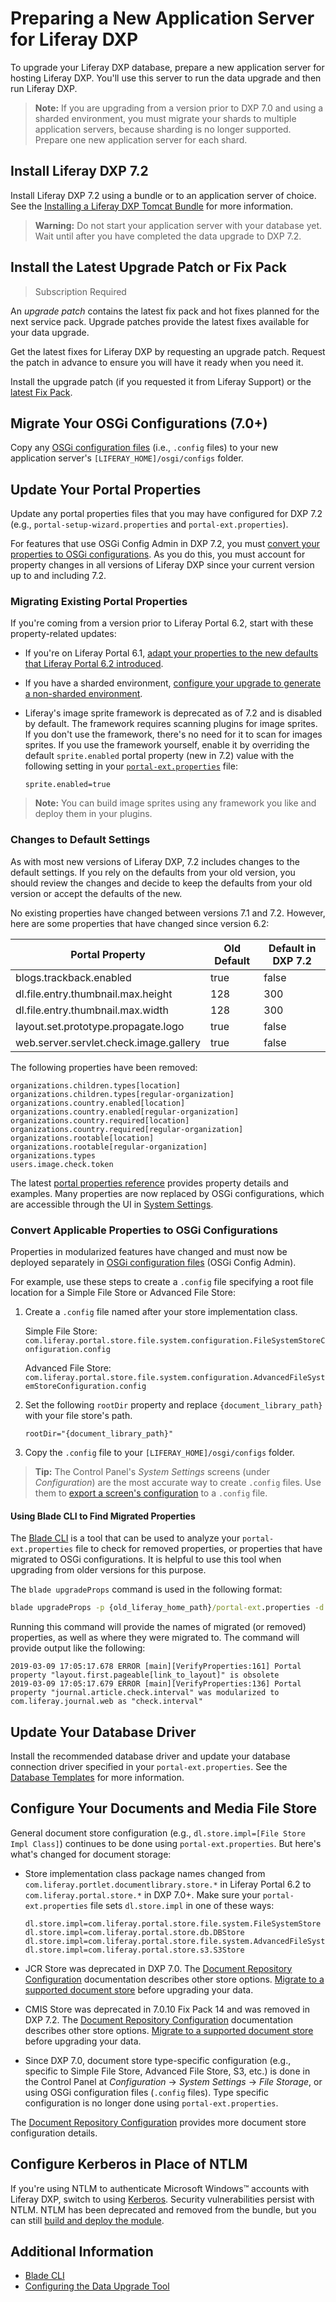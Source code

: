 # Preparing a New Application Server for Liferay DXP

To upgrade your Liferay DXP database, prepare a new application server for hosting Liferay DXP. You'll use this server to run the data upgrade and then run Liferay DXP.

> **Note:** If you are upgrading from a version prior to DXP 7.0 and using a sharded environment, you must migrate your shards to multiple application servers, because sharding is no longer supported. Prepare one new application server for each shard.

## Install Liferay DXP 7.2

Install Liferay DXP 7.2 using a bundle or to an application server of choice. See the [Installing a Liferay DXP Tomcat Bundle](../installing-liferay/installing-a-liferay-dxp-tomcat-bundle.md) for more information.

> **Warning:** Do not start your application server with your database yet. Wait until after you have completed the data upgrade to DXP 7.2.

## Install the Latest Upgrade Patch or Fix Pack
> Subscription Required

An *upgrade patch* contains the latest fix pack and hot fixes planned for the next service pack. Upgrade patches provide the latest fixes available for your data upgrade.

Get the latest fixes for Liferay DXP by requesting an upgrade patch. Request the patch in advance to ensure you will have it ready when you need it.

Install the upgrade patch (if you requested it from Liferay Support) or the [latest Fix Pack](https://help.liferay.com/hc/en-us/articles/360028810452-Patching-Liferay-DXP).

## Migrate Your OSGi Configurations (7.0+)

Copy any [OSGi configuration files](https://help.liferay.com/hc/en-us/articles/360029131651-Understanding-System-Configuration-Files) (i.e., `.config` files) to your new application server's `[LIFERAY_HOME]/osgi/configs` folder.

## Update Your Portal Properties

Update any portal properties files that you may have configured for DXP 7.2 (e.g., `portal-setup-wizard.properties` and `portal-ext.properties`).

For features that use OSGi Config Admin in DXP 7.2, you must [convert your properties to OSGi configurations](#convert-applicable-properties-to-osgi-configurations). As you do this, you must account for property changes in all versions of Liferay DXP since your current version up to and including 7.2.

### Migrating Existing Portal Properties

If you're coming from a version prior to Liferay Portal 6.2, start with these
property-related updates:

* If you're on Liferay Portal 6.1, [adapt your properties to the new defaults that Liferay Portal 6.2 introduced](https://help.liferay.com/hc/en-us/articles/360017903232-Upgrading-Liferay#review-the-liferay-62-properties-defaults).

* If you have a sharded environment, [configure your upgrade to generate a non-sharded environment](./97-upgrading-a-sharded-environment.md).

* Liferay's image sprite framework is deprecated as of 7.2 and is disabled by default. The framework requires scanning plugins for image sprites. If you don't use the framework, there's no need for it to scan for images sprites. If you use the framework yourself, enable it by overriding the default `sprite.enabled` portal property (new in 7.2) value with the following setting in your [`portal-ext.properties`](https://help.liferay.com/hc/en-us/articles/360028712292-Portal-Properties) file:

    ```properties
    sprite.enabled=true
    ```

> **Note:** You can build image sprites using any framework you like and deploy them in your plugins.

### Changes to Default Settings

As with most new versions of Liferay DXP, 7.2 includes changes to the default settings. If you rely on the defaults from your old version, you should review the changes and decide to keep the defaults from your old version or accept the defaults of the new.

No existing properties have changed between versions 7.1 and 7.2. However, here are some properties that have changed since version 6.2:

| **Portal Property** | **Old Default** | **Default in DXP 7.2** |
| --- | --- | --- |
| blogs.trackback.enabled | true | false |
| dl.file.entry.thumbnail.max.height | 128 | 300 |
| dl.file.entry.thumbnail.max.width | 128 | 300 |
| layout.set.prototype.propagate.logo | true | false |
| web.server.servlet.check.image.gallery | true | false |

The following properties have been removed:

```properties
organizations.children.types[location]
organizations.children.types[regular-organization]
organizations.country.enabled[location]
organizations.country.enabled[regular-organization]
organizations.country.required[location]
organizations.country.required[regular-organization]
organizations.rootable[location]
organizations.rootable[regular-organization]
organizations.types
users.image.check.token
```

The latest [portal properties reference](https://docs.liferay.com/dxp/portal/7.2-latest/propertiesdoc/portal.properties.html) provides property details and examples. Many properties are now replaced by OSGi configurations, which are accessible through the UI in [System Settings](https://help.liferay.com/hc/en-us/articles/360029131591-System-Settings).

### Convert Applicable Properties to OSGi Configurations

Properties in modularized features have changed and must now be deployed separately in [OSGi configuration files](https://help.liferay.com/hc/en-us/articles/360029131591-System-Settings#exporting-and-importing-configurations) (OSGi Config Admin).

For example, use these steps to create a `.config` file specifying a root file location for a Simple File Store or Advanced File Store:

1. Create a `.config` file named after your store implementation class.

    Simple File Store:
    `com.liferay.portal.store.file.system.configuration.FileSystemStoreConfiguration.config`

    Advanced File Store:
    `com.liferay.portal.store.file.system.configuration.AdvancedFileSystemStoreConfiguration.config`

1. Set the following `rootDir` property and replace `{document_library_path}` with your file store's path.

    ```properties
    rootDir="{document_library_path}"
    ```

1. Copy the `.config` file to your `[LIFERAY_HOME]/osgi/configs` folder.

> **Tip:** The Control Panel's _System Settings_ screens (under _Configuration_) are the most accurate way to create `.config` files. Use them to [export a screen's configuration](https://help.liferay.com/hc/en-us/articles/360029131591-System-Settings#exporting-and-importing-configurations) to a `.config` file.

#### Using Blade CLI to Find Migrated Properties

The [Blade CLI](https://help.liferay.com/hc/en-us/articles/360029147071-Blade-CLI) is a tool that can be used to analyze your `portal-ext.properties` file to check for removed properties, or properties that have migrated to OSGi configurations. It is helpful to use this tool when upgrading from older versions for this purpose.

The `blade upgradeProps` command is used in the following format:

```cmd
blade upgradeProps -p {old_liferay_home_path}/portal-ext.properties -d {7.2_liferay_home_path}
```

Running this command will provide the names of migrated (or removed) properties, as well as where they were migrated to. The command will provide output like the following:

```
2019-03-09 17:05:17.678 ERROR [main][VerifyProperties:161] Portal property "layout.first.pageable[link_to_layout]" is obsolete
2019-03-09 17:05:17.679 ERROR [main][VerifyProperties:136] Portal property "journal.article.check.interval" was modularized to com.liferay.journal.web as "check.interval"
```

## Update Your Database Driver

Install the recommended database driver and update your database connection driver specified in your `portal-ext.properties`. See the [Database Templates](../reference/database-templates.md) for more information.

## Configure Your Documents and Media File Store

General document store configuration (e.g., `dl.store.impl=[File Store Impl Class]`) continues to be done using `portal-ext.properties`. But here's what's changed for document storage:

* Store implementation class package names changed from `com.liferay.portlet.documentlibrary.store.*` in Liferay Portal 6.2 to `com.liferay.portal.store.*` in DXP 7.0+. Make sure your `portal-ext.properties` file sets `dl.store.impl` in one of these ways:

    ```properties
    dl.store.impl=com.liferay.portal.store.file.system.FileSystemStore
    dl.store.impl=com.liferay.portal.store.db.DBStore
    dl.store.impl=com.liferay.portal.store.file.system.AdvancedFileSystemStore
    dl.store.impl=com.liferay.portal.store.s3.S3Store
    ```

* JCR Store was deprecated in DXP 7.0. The [Document Repository Configuration](https://help.liferay.com/hc/en-us/articles/360028810112-Document-Repository-Configuration) documentation describes other store options. [Migrate to a supported document store](https://help.liferay.com/hc/en-us/articles/360029131691-Server-Administration) before upgrading your data.

* CMIS Store was deprecated in 7.0.10 Fix Pack 14 and was removed in DXP 7.2. The [Document Repository Configuration](https://help.liferay.com/hc/en-us/articles/360028810112-Document-Repository-Configuration) documentation describes other store options. [Migrate to a supported document store](https://help.liferay.com/hc/en-us/articles/360029131691-Server-Administration) before upgrading your data.

* Since DXP 7.0, document store type-specific configuration (e.g., specific to Simple File Store, Advanced File Store, S3, etc.) is done in the Control Panel at _Configuration_ → _System Settings_ → _File Storage_, or using OSGi configuration files (`.config` files). Type specific configuration is no longer done using `portal-ext.properties`.

The [Document Repository Configuration](https://help.liferay.com/hc/en-us/articles/360028810112-Document-Repository-Configuration) provides more document store configuration details.

## Configure Kerberos in Place of NTLM

If you're using NTLM to authenticate Microsoft Windows™ accounts with Liferay DXP, switch to using [Kerberos](https://help.liferay.com/hc/en-us/articles/360029031831-Authenticating-with-Kerberos). Security vulnerabilities persist with NTLM. NTLM has been deprecated and removed from the bundle, but you can still [build and deploy the module](https://github.com/liferay/liferay-portal/tree/7.2.x/modules/apps/portal-security-sso-ntlm).

## Additional Information

* [Blade CLI](https://help.liferay.com/hc/en-us/articles/360029147071-Blade-CLI)
* [Configuring the Data Upgrade Tool](./07-configuring-the-data-upgrade-tool)
